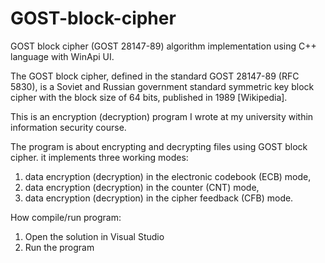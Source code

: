 # GOST-block-cipher
GOST block cipher (GOST 28147-89) algorithm implementation using C++ language with WinApi UI.

The GOST block cipher, defined in the standard GOST 28147-89 (RFC 5830), is a Soviet and Russian government standard symmetric key block cipher with the block size of 64 bits, published in 1989 [Wikipedia].

This is an encryption (decryption) program I wrote at my university within information security course.

The program is about encrypting and decrypting files using GOST block cipher. it implements three working modes:

1. data encryption (decryption) in the electronic codebook (ECB) mode,
2. data encryption (decryption) in the counter (CNT) mode,
3. data encryption (decryption) in the cipher feedback (CFB) mode.

How compile/run program:
1.	Open the solution in Visual Studio
2.	Run the program
